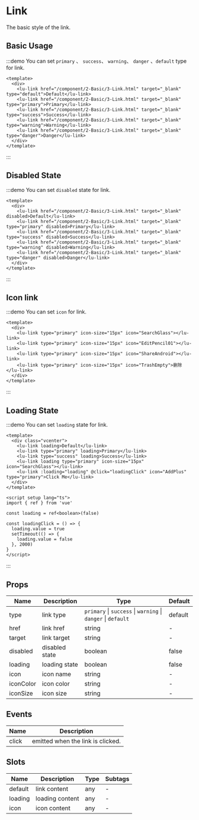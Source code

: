 # Link

The basic style of the link.

## Basic Usage

:::demo You can set `primary` 、 `success`、 `warning`、 `danger` 、`default` type for link.

```vue
<template>
  <div>
    <lu-link href="/component/2-Basic/3-Link.html" target="_blank" type="default">Default</lu-link>
    <lu-link href="/component/2-Basic/3-Link.html" target="_blank" type="primary">Primary</lu-link>
    <lu-link href="/component/2-Basic/3-Link.html" target="_blank" type="success">Success</lu-link>
    <lu-link href="/component/2-Basic/3-Link.html" target="_blank" type="warning">Warning</lu-link>
    <lu-link href="/component/2-Basic/3-Link.html" target="_blank" type="danger">Danger</lu-link>
  </div>
</template>
```

:::

## Disabled State

:::demo You can set `disabled` state for link.

```vue
<template>
  <div>
    <lu-link href="/component/2-Basic/3-Link.html" target="_blank" disabled>Default</lu-link>
    <lu-link href="/component/2-Basic/3-Link.html" target="_blank" type="primary" disabled>Primary</lu-link>
    <lu-link href="/component/2-Basic/3-Link.html" target="_blank" type="success" disabled>Success</lu-link>
    <lu-link href="/component/2-Basic/3-Link.html" target="_blank" type="warning" disabled>Warning</lu-link>
    <lu-link href="/component/2-Basic/3-Link.html" target="_blank" type="danger" disabled>Danger</lu-link>
  </div>
</template>
```

:::

## Icon link

:::demo You can set `icon` for link.

```vue
<template>
  <div>
    <lu-link type="primary" icon-size="15px" icon="SearchGlass"></lu-link>
    <lu-link type="primary" icon-size="15px" icon="EditPencil01"></lu-link>
    <lu-link type="primary" icon-size="15px" icon="ShareAndroid"></lu-link>
    <lu-link type="primary" icon-size="15px" icon="TrashEmpty">删除</lu-link>
  </div>
</template>
```

:::

## Loading State

:::demo You can set `loading` state for link.

```vue
<template>
  <div class="vcenter">
    <lu-link loading>Default</lu-link>
    <lu-link type="primary" loading>Primary</lu-link>
    <lu-link type="success" loading>Success</lu-link>
    <lu-link loading type="primary" icon-size="15px" icon="SearchGlass"></lu-link>
    <lu-link :loading="loading" @click="loadingClick" icon="AddPlus" type="primary">Click Me</lu-link>
  </div>
</template>

<script setup lang="ts">
import { ref } from 'vue'

const loading = ref<boolean>(false)

const loadingClick = () => {
  loading.value = true
  setTimeout(() => {
    loading.value = false
  }, 2000)
}
</script>
```

:::

## Props

| Name      | Description    | Type                                                         | Default |
| --------- | -------------- | ------------------------------------------------------------ | ------- |
| type      | link type      | `primary` \| `success` \| `warning` \| `danger` \| `default` | default |
| href      | link href      | string                                                       | -       |
| target    | link target    | string                                                       | -       |
| disabled  | disabled state | boolean                                                      | false   |
| loading   | loading state  | boolean                                                      | false   |
| icon      | icon name      | string                                                       | -       |
| iconColor | icon color     | string                                                       | -       |
| iconSize  | icon size      | string                                                       | -       |

## Events

| Name  | Description                       |
| ----- | --------------------------------- |
| click | emitted when the link is clicked. |

## Slots

| Name    | Description     | Type | Subtags |
| ------- | --------------- | ---- | ------- |
| default | link content    | any  | -       |
| loading | loading content | any  | -       |
| icon    | icon content    | any  | -       |
